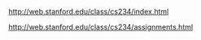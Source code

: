 http://web.stanford.edu/class/cs234/index.html

http://web.stanford.edu/class/cs234/assignments.html
